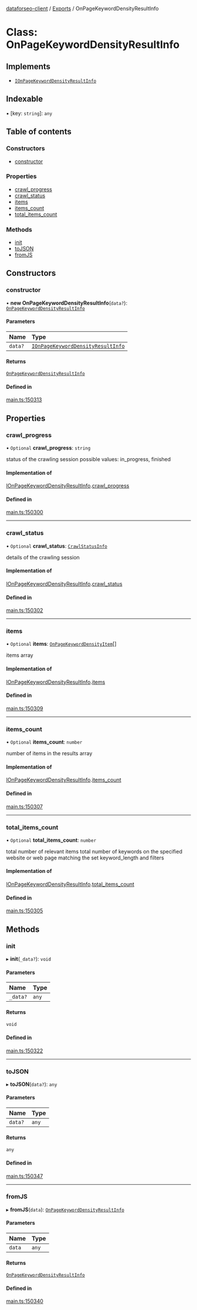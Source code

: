 [dataforseo-client](../README.md) / [Exports](../modules.md) / OnPageKeywordDensityResultInfo

# Class: OnPageKeywordDensityResultInfo

## Implements

- [`IOnPageKeywordDensityResultInfo`](../interfaces/IOnPageKeywordDensityResultInfo.md)

## Indexable

▪ [key: `string`]: `any`

## Table of contents

### Constructors

- [constructor](OnPageKeywordDensityResultInfo.md#constructor)

### Properties

- [crawl\_progress](OnPageKeywordDensityResultInfo.md#crawl_progress)
- [crawl\_status](OnPageKeywordDensityResultInfo.md#crawl_status)
- [items](OnPageKeywordDensityResultInfo.md#items)
- [items\_count](OnPageKeywordDensityResultInfo.md#items_count)
- [total\_items\_count](OnPageKeywordDensityResultInfo.md#total_items_count)

### Methods

- [init](OnPageKeywordDensityResultInfo.md#init)
- [toJSON](OnPageKeywordDensityResultInfo.md#tojson)
- [fromJS](OnPageKeywordDensityResultInfo.md#fromjs)

## Constructors

### constructor

• **new OnPageKeywordDensityResultInfo**(`data?`): [`OnPageKeywordDensityResultInfo`](OnPageKeywordDensityResultInfo.md)

#### Parameters

| Name | Type |
| :------ | :------ |
| `data?` | [`IOnPageKeywordDensityResultInfo`](../interfaces/IOnPageKeywordDensityResultInfo.md) |

#### Returns

[`OnPageKeywordDensityResultInfo`](OnPageKeywordDensityResultInfo.md)

#### Defined in

[main.ts:150313](https://github.com/dataforseo/TypeScriptClient/blob/7ca1aa4/main.ts#L150313)

## Properties

### crawl\_progress

• `Optional` **crawl\_progress**: `string`

status of the crawling session
possible values: in_progress, finished

#### Implementation of

[IOnPageKeywordDensityResultInfo](../interfaces/IOnPageKeywordDensityResultInfo.md).[crawl_progress](../interfaces/IOnPageKeywordDensityResultInfo.md#crawl_progress)

#### Defined in

[main.ts:150300](https://github.com/dataforseo/TypeScriptClient/blob/7ca1aa4/main.ts#L150300)

___

### crawl\_status

• `Optional` **crawl\_status**: [`CrawlStatusInfo`](CrawlStatusInfo.md)

details of the crawling session

#### Implementation of

[IOnPageKeywordDensityResultInfo](../interfaces/IOnPageKeywordDensityResultInfo.md).[crawl_status](../interfaces/IOnPageKeywordDensityResultInfo.md#crawl_status)

#### Defined in

[main.ts:150302](https://github.com/dataforseo/TypeScriptClient/blob/7ca1aa4/main.ts#L150302)

___

### items

• `Optional` **items**: [`OnPageKeywordDensityItem`](OnPageKeywordDensityItem.md)[]

items array

#### Implementation of

[IOnPageKeywordDensityResultInfo](../interfaces/IOnPageKeywordDensityResultInfo.md).[items](../interfaces/IOnPageKeywordDensityResultInfo.md#items)

#### Defined in

[main.ts:150309](https://github.com/dataforseo/TypeScriptClient/blob/7ca1aa4/main.ts#L150309)

___

### items\_count

• `Optional` **items\_count**: `number`

number of items in the results array

#### Implementation of

[IOnPageKeywordDensityResultInfo](../interfaces/IOnPageKeywordDensityResultInfo.md).[items_count](../interfaces/IOnPageKeywordDensityResultInfo.md#items_count)

#### Defined in

[main.ts:150307](https://github.com/dataforseo/TypeScriptClient/blob/7ca1aa4/main.ts#L150307)

___

### total\_items\_count

• `Optional` **total\_items\_count**: `number`

total number of relevant items
total number of keywords on the specified website or web page matching the set keyword_length and filters

#### Implementation of

[IOnPageKeywordDensityResultInfo](../interfaces/IOnPageKeywordDensityResultInfo.md).[total_items_count](../interfaces/IOnPageKeywordDensityResultInfo.md#total_items_count)

#### Defined in

[main.ts:150305](https://github.com/dataforseo/TypeScriptClient/blob/7ca1aa4/main.ts#L150305)

## Methods

### init

▸ **init**(`_data?`): `void`

#### Parameters

| Name | Type |
| :------ | :------ |
| `_data?` | `any` |

#### Returns

`void`

#### Defined in

[main.ts:150322](https://github.com/dataforseo/TypeScriptClient/blob/7ca1aa4/main.ts#L150322)

___

### toJSON

▸ **toJSON**(`data?`): `any`

#### Parameters

| Name | Type |
| :------ | :------ |
| `data?` | `any` |

#### Returns

`any`

#### Defined in

[main.ts:150347](https://github.com/dataforseo/TypeScriptClient/blob/7ca1aa4/main.ts#L150347)

___

### fromJS

▸ **fromJS**(`data`): [`OnPageKeywordDensityResultInfo`](OnPageKeywordDensityResultInfo.md)

#### Parameters

| Name | Type |
| :------ | :------ |
| `data` | `any` |

#### Returns

[`OnPageKeywordDensityResultInfo`](OnPageKeywordDensityResultInfo.md)

#### Defined in

[main.ts:150340](https://github.com/dataforseo/TypeScriptClient/blob/7ca1aa4/main.ts#L150340)

